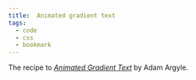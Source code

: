 ```yaml
---
title:  Animated gradient text
tags:
  - code
  - css
  - bookmark
---
```

The recipe to [<cite>Animated Gradient Text</cite>](https://nerdy.dev/animated-gradient-text) by Adam Argyle.
